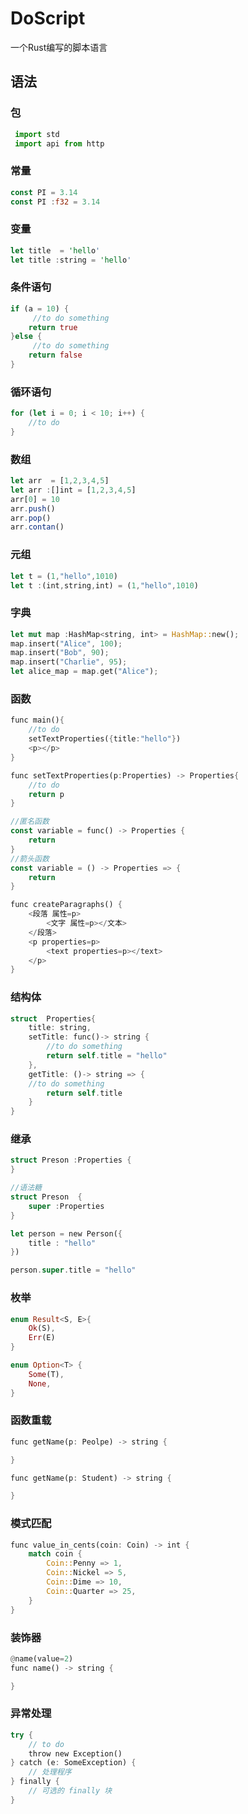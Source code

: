 # DoScript

一个Rust编写的脚本语言

## 语法

### 包
```js
 import std
 import api from http
```

### 常量

```rust
const PI = 3.14
const PI :f32 = 3.14
```

### 变量
```rust
let title  = 'hello'
let title :string = 'hello'
```

### 条件语句
```rust
if (a = 10) {
	 //to do something
    return true
}else {
	 //to do something
    return false
}
```

### 循环语句
```rust
for (let i = 0; i < 10; i++) {
    //to do
}
```

### 数组
```js
let arr  = [1,2,3,4,5]
let arr :[]int = [1,2,3,4,5]
arr[0] = 10
arr.push()
arr.pop()
arr.contan() 
```

### 元组
```js
let t = (1,"hello",1010)
let t :(int,string,int) = (1,"hello",1010)
```

### 字典
```rust
let mut map :HashMap<string, int> = HashMap::new();
map.insert("Alice", 100);
map.insert("Bob", 90);
map.insert("Charlie", 95);
let alice_map = map.get("Alice");
```



### 函数

```rust
func main(){
	//to do
    setTextProperties({title:"hello"})
    <p></p>
}

func setTextProperties(p:Properties) -> Properties{
    //to do
    return p
}

//匿名函数
const variable = func() -> Properties {
    return 
}
//箭头函数
const variable = () -> Properties => {
    return 
}

func createParagraphs() {
	<段落 属性=p>
		<文字 属性=p></文本>
	</段落>
	<p properties=p>
		<text properties=p></text>
	</p>
}
```

### 结构体
```rust
struct  Properties{
    title: string,  
    setTitle: func()-> string {
        //to do something
        return self.title = "hello"
    },
    getTitle: ()-> string => {
    //to do something
        return self.title
    }
}

```

### 继承
```rust
struct Preson :Properties {
}

//语法糖
struct Preson  {    
    super :Properties
}

let person = new Person({
    title : "hello"
})

person.super.title = "hello"
```
### 枚举
```rust
enum Result<S, E>{
    Ok(S),
    Err(E)
}

enum Option<T> {
    Some(T),
    None,
}
```

### 函数重载
```rust
func getName(p: Peolpe) -> string {

}

func getName(p: Student) -> string {

}
```

### 模式匹配
```rust
func value_in_cents(coin: Coin) -> int {
    match coin {
        Coin::Penny => 1,
        Coin::Nickel => 5,
        Coin::Dime => 10,
        Coin::Quarter => 25,
    }
}
```
### 装饰器
```rust
@name(value=2)
func name() -> string {

}
```

### 异常处理
```rust
try {
    // to do
    throw new Exception()
} catch (e: SomeException) {
    // 处理程序
} finally {
    // 可选的 finally 块
}
```

